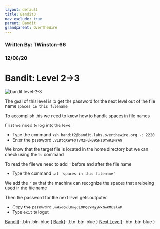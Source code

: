 ```yaml
---
layout: default
title: Bandit3
nav_exclude: true
parent: Bandit
grandparent: OverTheWire
---
```


### Written By: TWinston-66 
### 12/08/20
# Bandit: Level 2&rarr;3 

![bandit level-2-3](https://i.imgur.com/O1k8zy9.png)

The goal of this level is to get the password for the next level out of the file name `spaces in this filename`

To accomplish this we need to know how to handle spaces in file names

First we need to log into the level 

- Type the command `ssh bandit2@bandit.labs.overthewire.org -p 2220`
- Enter the password `CV1DtqXWVFXTvM2F0k09SHz0YwRINYA9`

We know that the target file is located in the home directory but we can check using the `ls` command  

To read the file we need to add `'` before and after the file name 

- Type the command `cat 'spaces in this filename'`

We add the `'` so that the machine can recognize the spaces that are being used in the file name 

Then the password for the next level gets outputed 

- Copy the password `UmHadQclWmgdLOKQ3YNgjWxGoRMb5luK`
- Type `exit` to logut





[Bandit](https://twinston-66.github.io/HackThePlanet/Wargames/OverTheWire/Bandit/){: .btn .btn-blue }
[Back](https://twinston-66.github.io/HackThePlanet/Wargames/OverTheWire/Bandit/Bandit2){: .btn .btn-blue }
[Next Level](https://twinston-66.github.io/HackThePlanet/docs/writeup-not-posted-bandit){: .btn .btn-blue }
